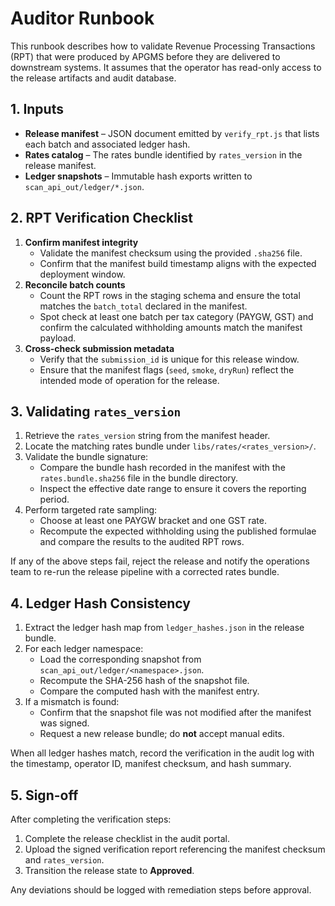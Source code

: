 # Auditor Runbook

This runbook describes how to validate Revenue Processing Transactions (RPT) that were
produced by APGMS before they are delivered to downstream systems. It assumes that the
operator has read-only access to the release artifacts and audit database.

## 1. Inputs

* **Release manifest** – JSON document emitted by `verify_rpt.js` that lists each batch and
  associated ledger hash.
* **Rates catalog** – The rates bundle identified by `rates_version` in the release manifest.
* **Ledger snapshots** – Immutable hash exports written to `scan_api_out/ledger/*.json`.

## 2. RPT Verification Checklist

1. **Confirm manifest integrity**
   * Validate the manifest checksum using the provided `.sha256` file.
   * Confirm that the manifest build timestamp aligns with the expected deployment window.
2. **Reconcile batch counts**
   * Count the RPT rows in the staging schema and ensure the total matches the `batch_total`
     declared in the manifest.
   * Spot check at least one batch per tax category (PAYGW, GST) and confirm the
     calculated withholding amounts match the manifest payload.
3. **Cross-check submission metadata**
   * Verify that the `submission_id` is unique for this release window.
   * Ensure that the manifest flags (`seed`, `smoke`, `dryRun`) reflect the intended mode of
     operation for the release.

## 3. Validating `rates_version`

1. Retrieve the `rates_version` string from the manifest header.
2. Locate the matching rates bundle under `libs/rates/<rates_version>/`.
3. Validate the bundle signature:
   * Compare the bundle hash recorded in the manifest with the `rates.bundle.sha256` file in
     the bundle directory.
   * Inspect the effective date range to ensure it covers the reporting period.
4. Perform targeted rate sampling:
   * Choose at least one PAYGW bracket and one GST rate.
   * Recompute the expected withholding using the published formulae and compare the
     results to the audited RPT rows.

If any of the above steps fail, reject the release and notify the operations team to re-run the
release pipeline with a corrected rates bundle.

## 4. Ledger Hash Consistency

1. Extract the ledger hash map from `ledger_hashes.json` in the release bundle.
2. For each ledger namespace:
   * Load the corresponding snapshot from `scan_api_out/ledger/<namespace>.json`.
   * Recompute the SHA-256 hash of the snapshot file.
   * Compare the computed hash with the manifest entry.
3. If a mismatch is found:
   * Confirm that the snapshot file was not modified after the manifest was signed.
   * Request a new release bundle; do **not** accept manual edits.

When all ledger hashes match, record the verification in the audit log with the timestamp,
operator ID, manifest checksum, and hash summary.

## 5. Sign-off

After completing the verification steps:

1. Complete the release checklist in the audit portal.
2. Upload the signed verification report referencing the manifest checksum and
   `rates_version`.
3. Transition the release state to **Approved**.

Any deviations should be logged with remediation steps before approval.
